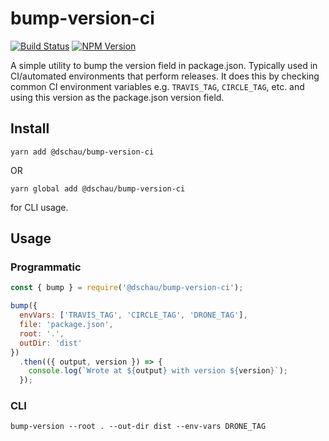 # bump-version-ci

[![Build Status](https://travis-ci.org/DSchau/bump-version-ci.svg?branch=master)](https://travis-ci.org/DSchau/bump-version-ci) [![NPM Version](https://img.shields.io/npm/v/@dschau/bump-version-ci.svg)](https://www.npmjs.com/package/@dschau/bump-version-ci)

A simple utility to bump the version field in package.json. Typically used in CI/automated environments that perform releases. It does this by checking common CI environment variables e.g. `TRAVIS_TAG`, `CIRCLE_TAG`, etc. and using this version as the package.json version field.

## Install

```
yarn add @dschau/bump-version-ci
```

OR

```
yarn global add @dschau/bump-version-ci
```

for CLI usage.

## Usage

### Programmatic

```javascript
const { bump } = require('@dschau/bump-version-ci');

bump({
  envVars: ['TRAVIS_TAG', 'CIRCLE_TAG', 'DRONE_TAG'],
  file: 'package.json',
  root: '.',
  outDir: 'dist'
})
  .then(({ output, version }) => {
    console.log(`Wrote at ${output} with version ${version}`);
  });
```

### CLI

```
bump-version --root . --out-dir dist --env-vars DRONE_TAG
```
